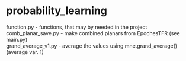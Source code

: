 # probability_learning

function.py - functions, that may by  needed in the project  
comb_planar_save.py - make combined planars from EpochesTFR (see main.py)  
grand_average_v1.py - average the values using mne.grand_average() (average var. 1)
